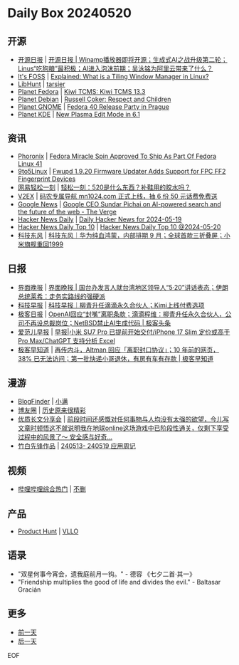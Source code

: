 # Daily Box 20240520

## 开源
- [开源日报](https://www.oschina.net/news/column?columnId=25) | [开源日报 | Winamp播放器即将开源；生成式AI之战升级第二轮；Linus“吃狗粮”最积极；AI进入泡沫前期；吴泳铭为阿里云带来了什么？](https://www.oschina.net/news/293365)
- [It's FOSS](https://itsfoss.com/) | [Explained: What is a Tiling Window Manager in Linux?](https://itsfoss.com/tiling-window-manager/)
- [LibHunt](https://www.libhunt.com/) | [tarsier](https://www.libhunt.com/r/tarsier)
- [Planet Fedora](http://fedoraplanet.org/) | [Kiwi TCMS: Kiwi TCMS 13.3](https://kiwitcms.org/blog/kiwi-tcms-team/2024/05/20/kiwi-tcms-133/)
- [Planet Debian](https://planet.debian.org/) | [Russell Coker: Respect and Children](https://etbe.coker.com.au/2024/05/20/respect-children/)
- [Planet GNOME](https://planet.gnome.org/) | [Fedora 40 Release Party in Prague](https://enblog.eischmann.cz/2024/05/20/fedora-40-release-party-in-prague/)
- [Planet KDE](https://planet.kde.org/) | [New Plasma Edit Mode in 6.1](https://notmart.org/blog/2024/05/new-plasma-edit-mode-in-6-1/?utm_source=atom_feed)

## 资讯
- [Phoronix](https://www.phoronix.com/) | [Fedora Miracle Spin Approved To Ship As Part Of Fedora Linux 41](https://www.phoronix.com/news/Fedora-Miracle-Spin-Approved)
- [9to5Linux](https://9to5linux.com/) | [Fwupd 1.9.20 Firmware Updater Adds Support for FPC FF2 Fingerprint Devices](https://9to5linux.com/fwupd-1-9-20-firmware-updater-adds-support-for-fpc-ff2-fingerprint-devices)
- [网易轻松一刻](https://m.163.com/touch/exclusive/sub/qsyk) | [轻松一刻：520是什么东西？补鞋用的胶水吗？](https://m.163.com/news/article/J2LG1FE1000181BR.html)
- [V2EX](https://www.v2ex.com/) | [码农专属导航 mn1024.com 正式上线，抽 6 份 50 元话费免费送](https://www.v2ex.com/t/1042387)
- [Google News](https://news.google.com/topics/CAAqJggKIiBDQkFTRWdvSUwyMHZNRGRqTVhZU0FtVnVHZ0pWVXlnQVAB) | [Google CEO Sundar Pichai on AI-powered search and the future of the web - The Verge](https://news.google.com/rss/articles/CBMif2h0dHBzOi8vd3d3LnRoZXZlcmdlLmNvbS8yNDE1ODM3NC9nb29nbGUtY2VvLXN1bmRhci1waWNoYWktYWktc2VhcmNoLWdlbWluaS1mdXR1cmUtb2YtdGhlLWludGVybmV0LXdlYi1vcGVuYWktZGVjb2Rlci1pbnRlcnZpZXfSAQA?oc=5)
- [Hacker News Daily](https://www.daemonology.net/hn-daily/) | [Daily Hacker News for 2024-05-19](https://www.daemonology.net/hn-daily/2024-05-19.html)
- [Hacker News Daily Top 10](https://github.com/headllines/hackernews-daily) | [Hacker News Daily Top 10 @2024-05-20](https://github.com/headllines/hackernews-daily/issues/1410)
- [科技东风](https://m.smzdm.com/tag/tn0400v/) | [科技东风｜华为纯血鸿蒙，内部排期 9 月；全球首款三折叠屏；小米旗舰重回1999](https://post.m.smzdm.com/p/a2xm4mn7/)

## 日报
- [界面晚报](https://www.jiemian.com/lists/426.html) | [界面晚报 | 国台办发言人就台湾地区领导人“5·20”讲话表态；伊朗总统莱希：走务实路线的强硬派](https://www.jiemian.com/article/11192814.html)
- [科技早报](https://www.jiemian.com/lists/459.html) | [科技早报｜柳青升任滴滴永久合伙人；Kimi上线付费选项](https://www.jiemian.com/article/11188633.html)
- [极客日报](https://blog.csdn.net/csdngeeknews) | [OpenAI回应“封嘴”离职条款；滴滴程维：柳青升任永久合伙人，公司不再设总裁岗位；​NetBSD禁止AI生成代码 | 极客头条](https://blog.csdn.net/weixin_39786569/article/details/139055683)
- [爱范儿早报](https://www.ifanr.com/category/ifanrnews) | [早报|小米 SU7 Pro 已提前开始交付/iPhone 17 Slim 定价或高于 Pro Max/ChatGPT 支持分析 Excel](https://www.ifanr.com/1586063)
- [极客早知道](https://www.geekpark.net/column/74) | [再传内斗，Altman 回应「离职封口协议」；10 年前的网页，38% 已无法访问；第一批快递小哥退休，有房有车有存款 | 极客早知道](https://www.geekpark.net/news/335248)

## 漫游
- [BlogFinder](https://bf.zzxworld.com/) | [小满](https://joojen.com/archives/7496.html?utm_source=blogfinder)
- [博友圈](https://www.boyouquan.com/home) | [历史原来很精彩](https://www.boyouquan.com/go?from=feed&link=https%3A%2F%2Fyuanj.top%2Fposts%2Fh0f1m7k5%2F)
- [优质长文分享会](https://m.okjike.com/topics/56d2fabe7cb3331100467e2b) | [前段时间还感慨对任何事物与人均没有太强的欲望，今儿写文章时顿悟这不就说明我在地球online这场游戏中已阶段性通关，仅剩下享受过程中的风景了～ 安全感与好奇...](https://mp.weixin.qq.com/s/r5xGGlHsna7vGclYc1Op4w)
- [竹白先锋作品](https://www.zhubai.wiki/) | [240513- 240519 应用周记](https://open.zhubai.wiki/a/l/t/z/pl/flyhink/2404296284149497856)

## 视频
- [哔哩哔哩综合热门](https://www.bilibili.com/v/popular/all/) | [不删](https://b23.tv/BV1x1421B7py)

## 产品
- [Product Hunt](https://www.producthunt.com) | [VLLO](https://www.producthunt.com/posts/vllo)

## 语录
- "双星何事今宵会，遗我庭前月一钩。" - 德容 《七夕二首·其一》
- "Friendship multiplies the good of life and divides the evil." - Baltasar Gracián

## 更多
- [前一天](daily-box-20240519.md)
- [后一天](daily-box-20240521.md)

EOF